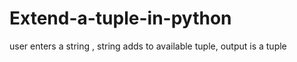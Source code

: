 # Extend-a-tuple-in-python
user enters a string , string adds to available tuple, output is a tuple
